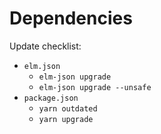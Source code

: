# Dependencies

Update checklist:

- `elm.json`
  - `elm-json upgrade`
  - `elm-json upgrade --unsafe`
- `package.json`
  - `yarn outdated`
  - `yarn upgrade`
